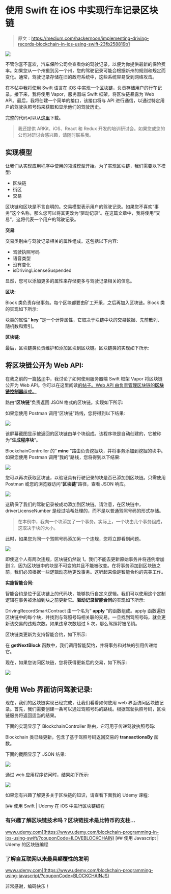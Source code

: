 # 使用 Swift 在 iOS 中实现行车记录区块链

> 原文：<https://medium.com/hackernoon/implementing-driving-records-blockchain-in-ios-using-swift-23fb258819b1>

![](img/d9ad460217238d5971ecf53e1d706c14.png)

不管你喜不喜欢，汽车保险公司会查看你的驾驶记录，以便为你提供最新的保险费率。如果您从一个州搬到另一个州，您的驾驶记录可能会根据新州的规则和规定而变化。通常，驾驶记录存储在旧的政府系统中，这些系统容易受到网络攻击。

在本帖中我将使用 Swift 语言在 [iOS](https://hackernoon.com/tagged/ios) 中实现一个[区块链](https://hackernoon.com/tagged/blockchain)，负责存储用户的行车记录。接下来，我将使用 Vapor，服务器端 Swift 框架，将区块链暴露为 Web API。最后，我将创建一个简单的接口，该接口将与 API 进行通信，以通过特定用户的驾驶执照号码来获取和显示他们的驾驶历史。

完整的代码可以从[这里](https://github.com/azamsharp/BlockchainRealWorld)下载。

> 我还提供 ARKit、iOS、React 和 Redux 开发的培训研讨会。如果您或您的公司对研讨会感兴趣，请随时联系我。

## 实现模型

让我们从实现应用程序中使用的领域模型开始。为了实现区块链，我们需要以下模型:

*   区块链
*   街区
*   交易

区块链和区块是不言自明的。交易模型表示用户的驾驶记录。如果您不喜欢“事务”这个名称，那么您可以将其更改为“驱动记录”。在这篇文章中，我将使用“交易”，这将代表一个用户的驾驶记录。

**交易**:

交易类别由与驾驶记录相关的属性组成。这包括以下内容:

*   驾驶执照号码
*   语音类型
*   没有变化
*   isDrivingLicenseSuspended

显然，您可以添加更多的属性来存储更多与驾驶记录相关的信息。

**区块:**

Block 类负责存储事务。每个区块都要由矿工开采，之后再加入区块链。Block 类的实现如下所示:

块类的属性“ **key** ”是一个计算属性，它取决于块链中块的交易数据、先前散列、随机数和索引。

**区块链:**

最后，区块链类负责维护和添加区块到区块链。区块链类的实现如下所示:

## **将区块链公开为 Web API:**

在我之前的一篇[帖子](https://hackernoon.com/building-blockchain-web-api-using-swift-and-vapor-2daf599c8449)中，我讨论了如何使用服务器端 Swift 框架 Vapor 将区块链公开为 Web API。你可以在这里阅读[的帖子。Web API 由负责管理区块链的**区块链控制器**组成。](https://hackernoon.com/building-blockchain-web-api-using-swift-and-vapor-2daf599c8449)

路由“**区块链**”负责返回 JSON 格式的区块链。实现如下所示:

如果您使用 Postman 调用“区块链”路线，您将得到以下结果:

![](img/26ef8a0fca22ff45fac1e7f372cdf562.png)

该屏幕截图显示被返回的区块链由单个块组成。该程序块是自动创建的，它被称为“**生成程序块**”。

BlockchainController 的“ **mine** ”路由负责挖掘块，并将事务添加到挖掘的块中。如果您使用 Postman 调用“我的”路线，您将得到以下结果:

![](img/b37f57e097da331888b89a19921ff813.png)

您可以再次获取区块链，以验证具有行驶记录的块是否已添加到区块链。只需使用 Postman 或您的浏览器访问“**区块链**”路径，查看 JSON 响应。

![](img/916efa33e2b0bbae927265a10657b290.png)

这确保了我们的驾驶记录被成功添加到区块链。请注意，在区块链中，driverLicenseNumber 是经过哈希处理的，而不是以普通驾照号码的形式存储。

> 在本例中，我向一个块添加了一个事务。实际上，一个块由几个事务组成，这取决于块的大小。

此时，如果您为同一个驾照号码添加另一个违规，您将立即看到问题。

![](img/d3cde38137fceb80a6747b11f0c1248e.png)

即使这个人有两次违规，区块链仍然说 1。我们不能去更新原始事务并将违例增加到 2，因为区块链中的块是不可变的并且不能被改变。在将事务添加到区块链之前，我们必须根据一些逻辑动态地更改事务。这听起来像是智能合约的完美工作。

**实施智能合同:**

智能合约是位于区块链上的代码块，能够执行自定义逻辑。我们可以使用这个定制逻辑在事务被添加到块之前更新它。**驱动记录智能合同**的实现如下所示:

DrivingRecordSmartContract 由一个名为“ **apply** ”的函数组成。apply 函数遍历区块链中的每个块，并找到与驾照号码相关联的交易。一旦找到驾照号码，就会更新该交易的违规次数。如果违章次数超过 5 次，那么驾照将被吊销。

区块链类更新为支持智能合约，如下所示:

在 **getNextBlock** 函数中，我们调用智能契约，并将事务和对块的引用传递给它。

现在，如果您访问区块链，您将获得更新后的交易，如下所示:

![](img/65c9481bb30a975cc83e6248e1c0a6f2.png)

## 使用 Web 界面访问驾驶记录:

现在，我们的区块链实现已经完成，让我们看看如何使用 web 界面访问区块链记录。首先，我们需要创建一条可以通过驾照号码的路线。根据驾驶执照号码，区块链服务将返回适当的结果。

下面的实现显示了 BlockchainController 路由，它可用于传递驾驶执照号码:

Blockchain 类已经更新，包含了基于驾照号码返回交易的 **transactionsBy** 函数。

下面的截图显示了 JSON 结果:

![](img/e7c5440de87b601a711ec90a527d4565.png)

通过 web 应用程序访问时，结果如下所示:

![](img/96bcadabae0f180b7a5c7d8bd776fc98.png)

如果您有兴趣了解更多关于区块链的知识，请查看下面我的 Udemy 课程:

[](https://www.udemy.com/blockchain-programming-in-ios-using-swift/?couponCode=ILOVEBLOCKCHAIN) [## 使用 Swift | Udemy 在 iOS 中进行区块链编程

### 有兴趣了解区块链技术吗？区块链技术是比特币的支柱…

www.udemy.com](https://www.udemy.com/blockchain-programming-in-ios-using-swift/?couponCode=ILOVEBLOCKCHAIN) [](https://www.udemy.com/blockchain-programming-using-javascript/?couponCode=BLOCKCHAINJS) [## 使用 Javascript | Udemy 的区块链编程

### 了解自互联网以来最具颠覆性的发明

www.udemy.com](https://www.udemy.com/blockchain-programming-using-javascript/?couponCode=BLOCKCHAINJS) 

非常感谢，编码快乐！